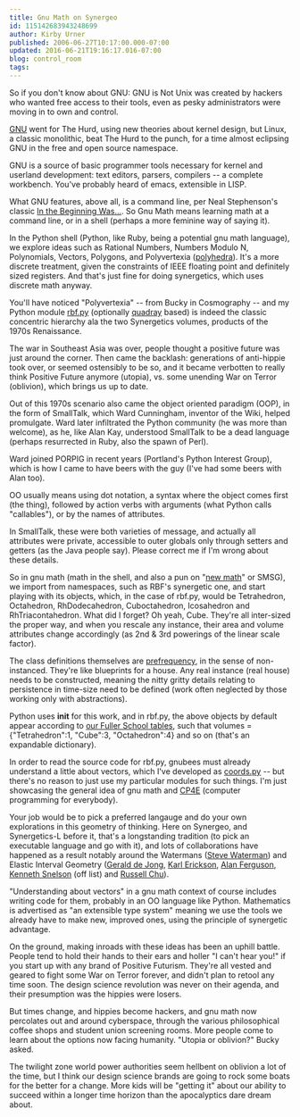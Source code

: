 ```yaml
---
title: Gnu Math on Synergeo
id: 115142683943248699
author: Kirby Urner
published: 2006-06-27T10:17:00.000-07:00
updated: 2016-06-21T19:16:17.016-07:00
blog: control_room
tags: 
---
```


So if you don't know about GNU: GNU is Not Unix was created by hackers who wanted free access to their tools, even as pesky administrators were moving in to own and control.

[GNU](http://www.gnu.org/) went for The Hurd, using new theories about kernel design, but Linux, a classic monolithic, beat The Hurd to the punch, for a time almost eclipsing GNU in the free and open source namespace.

GNU is a source of basic programmer tools necessary for kernel and userland development: text editors, parsers, compilers -- a complete workbench. You've probably heard of emacs, extensible in LISP.

What GNU features, above all, is a command line, per Neal Stephenson's classic [In the Beginning Was...](http://www.cryptonomicon.com/beginning.html). So Gnu Math means learning math at a command line, or in a shell (perhaps a more feminine way of saying it).

In the Python shell (Python, like Ruby, being a potential gnu math language), we explore ideas such as Rational Numbers, Numbers Modulo N, Polynomials, Vectors, Polygons, and Polyvertexia ([polyhedra](http://www.4dsolutions.net/ocn/polys.html)). It's a more discrete treatment, given the constraints of IEEE floating point and definitely sized registers. And that's just fine for doing synergetics, which uses discrete math anyway.

You'll have noticed "Polyvertexia" -- from Bucky in Cosmography -- and my Python module [rbf.py](http://www.4dsolutions.net/cgi-bin/py2html.cgi?script=/ocn/python/rbf.py) (optionally [quadray](http://www.grunch.net/synergetics/quadrays.html) based) is indeed the classic concentric hierarchy ala the two Synergetics volumes, products of the 1970s Renaissance.

The war in Southeast Asia was over, people thought a positive future was just around the corner. Then came the backlash: generations of anti-hippie took over, or seemed ostensibly to be so, and it became verbotten to really think Positive Future anymore (utopia), vs. some unending War on Terror (oblivion), which brings us up to date.

Out of this 1970s scenario also came the object oriented paradigm (OOP), in the form of SmallTalk, which Ward Cunningham, inventor of the Wiki, helped promulgate. Ward later infiltrated the Python community (he was more than welcome), as he, like Alan Kay, understood SmallTalk to be a dead language (perhaps resurrected in Ruby, also the spawn of Perl).

Ward joined PORPIG in recent years (Portland's Python Interest Group), which is how I came to have beers with the guy (I've had some beers with Alan too).

OO usually means using dot notation, a syntax where the object comes first (the thing), followed by action verbs with arguments (what Python calls "callables"), or by the names of attributes.

In SmallTalk, these were both varieties of message, and actually all attributes were private, accessible to outer globals only through setters and getters (as the Java people say). Please correct me if I'm wrong about these details.

So in gnu math (math in the shell, and also a pun on "[new math](http://www.math.rochester.edu/people/faculty/rarm/smsg.html)" or SMSG), we import from namespaces, such as RBF's synergetic one, and start playing with its objects, which, in the case of rbf.py, would be Tetrahedron, Octahedron, RhDodecahedron, Cuboctahedron, Icosahedron and RhTriacontahedron. What did I forget? Oh yeah, Cube. They're all inter-sized the proper way, and when you rescale any instance, their area and volume attributes change accordingly (as 2nd & 3rd powerings of the linear scale factor).

The class definitions themselves are [prefrequency](http://www.grunch.net/synergetics/terms.html), in the sense of non-instanced. They're like blueprints for a house. Any real instance (real house) needs to be constructed, meaning the nitty gritty details relating to persistence in time-size need to be defined (work often neglected by those working only with abstractions).

Python uses __init__ for this work, and in rbf.py, the above objects by default appear according to [our Fuller School tables](http://www.grunch.net/synergetics/volumes.html), such that volumes = {"Tetrahedron":1, "Cube":3, "Octahedron":4} and so on (that's an expandable dictionary).

In order to read the source code for rbf.py, gnubees must already understand a little about vectors, which I've developed as [coords.py](http://www.4dsolutions.net/cgi-bin/py2html.cgi?script=/ocn/python/coords.py) -- but there's no reason to just use my particular modules for such things. I'm just showcasing the general idea of gnu math and [CP4E](http://www.python.org/doc/essays/cp4e.html) (computer programming for everybody).

Your job would be to pick a preferred langauge and do your own explorations in this geometry of thinking. Here on Synergeo, and Synergetics-L before it, that's a longstanding tradition (to pick an executable language and go with it), and lots of collaborations have happened as a result notably around the Watermans ([Steve Waterman](http://watermanpolyhedron.com/watermanpolyhedra1.html)) and Elastic Interval Geometry ([Gerald de Jong](http://web.archive.org/web/19990417052812/http://www.beautifulcode.nl/), [Karl Erickson](http://www.applied-synergetics.com/ashp/html/struckvrml.html), [Alan Ferguson](http://www.beautifulcode.nl/cinema/avatars), [Kenneth Snelson](http://worldgame.blogspot.com/2006/05/barrel-tower.html) (off list) and [Russell Chu](https://web.archive.org/web/20040610092311/http://verbchu.com/)).

"Understanding about vectors" in a gnu math context of course includes writing code for them, probably in an OO language like Python. Mathematics is advertised as "an extensible type system" meaning we use the tools we already have to make new, improved ones, using the principle of synergetic advantage.

On the ground, making inroads with these ideas has been an uphill battle. People tend to hold their hands to their ears and holler "I can't hear you!" if you start up with any brand of Positive Futurism. They're all vested and geared to fight some War on Terror forever, and didn't plan to retool any time soon. The design science revolution was never on their agenda, and their presumption was the hippies were losers.

But times change, and hippies become hackers, and gnu math now percolates out and around cyberspace, through the various philosophical coffee shops and student union screening rooms. More people come to learn about the options now facing humanity. "Utopia or oblivion?" Bucky asked.

The twilight zone world power authorities seem hellbent on oblivion a lot of the time, but I think our design science brands are going to rock some boats for the better for a change. More kids will be "getting it" about our ability to succeed within a longer time horizon than the apocalyptics dare dream about.